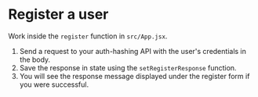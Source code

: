 # Register a user

Work inside the `register` function in `src/App.jsx`.

1. Send a request to your auth-hashing API with the user's credentials in the body.
2. Save the response in state using the `setRegisterResponse` function.
3. You will see the response message displayed under the register form if you were successful.
